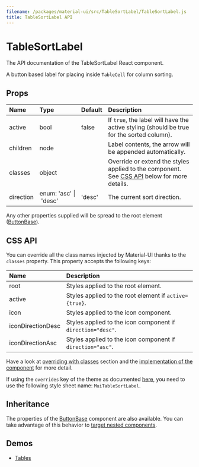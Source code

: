 ```yaml
---
filename: /packages/material-ui/src/TableSortLabel/TableSortLabel.js
title: TableSortLabel API
---
```


<!--- This documentation is automatically generated, do not try to edit it. -->

# TableSortLabel

<p class="description">The API documentation of the TableSortLabel React component.</p>

A button based label for placing inside `TableCell` for column sorting.

## Props

| Name | Type | Default | Description |
|:-----|:-----|:--------|:------------|
| <span class="prop-name">active</span> | <span class="prop-type">bool | <span class="prop-default">false</span> | If `true`, the label will have the active styling (should be true for the sorted column). |
| <span class="prop-name">children</span> | <span class="prop-type">node |   | Label contents, the arrow will be appended automatically. |
| <span class="prop-name">classes</span> | <span class="prop-type">object |   | Override or extend the styles applied to the component. See [CSS API](#css-api) below for more details. |
| <span class="prop-name">direction</span> | <span class="prop-type">enum:&nbsp;'asc'&nbsp;&#124;<br>&nbsp;'desc'<br> | <span class="prop-default">'desc'</span> | The current sort direction. |

Any other properties supplied will be spread to the root element ([ButtonBase](/api/button-base)).

## CSS API

You can override all the class names injected by Material-UI thanks to the `classes` property.
This property accepts the following keys:


| Name | Description |
|:-----|:------------|
| <span class="prop-name">root</span> | Styles applied to the root element.
| <span class="prop-name">active</span> | Styles applied to the root element if `active={true}`.
| <span class="prop-name">icon</span> | Styles applied to the icon component.
| <span class="prop-name">iconDirectionDesc</span> | Styles applied to the icon component if `direction="desc"`.
| <span class="prop-name">iconDirectionAsc</span> | Styles applied to the icon component if `direction="asc"`.

Have a look at [overriding with classes](/customization/overrides#overriding-with-classes) section
and the [implementation of the component](https://github.com/mui-org/material-ui/tree/master/packages/material-ui/src/TableSortLabel/TableSortLabel.js)
for more detail.

If using the `overrides` key of the theme as documented
[here](/customization/themes#customizing-all-instances-of-a-component-type),
you need to use the following style sheet name: `MuiTableSortLabel`.

## Inheritance

The properties of the [ButtonBase](/api/button-base) component are also available.
You can take advantage of this behavior to [target nested components](/guides/api#spread).

## Demos

- [Tables](/demos/tables)

